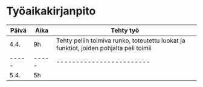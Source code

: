 # Työaikakirjanpito


|Päivä|Aika|Tehty työ|
|-----|-----|------------------------|
|4.4.|9h|Tehty peliin toimiva runko, toteutettu luokat ja funktiot, joiden pohjalta peli toimii|
|-----|-----|------------------------|
|5.4.|5h||Hienosäädetty koodia, lisätty esim hyppy ja lisätty dokumentaatiota koodiin|


